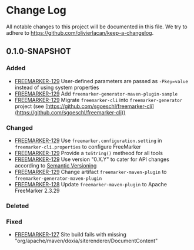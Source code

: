# Change Log

All notable changes to this project will be documented in this file. We try to adhere to https://github.com/olivierlacan/keep-a-changelog.

## 0.1.0-SNAPSHOT

### Added
* [FREEMARKER-129] User-defined parameters are passed as `-Pkey=value` instead of using system properties
* [FREEMARKER-129] Add `freemarker-generator-maven-plugin-sample`
* [FREEMARKER-129] Migrate `freemarker-cli` into `freemarker-generator` project (see [https://github.com/sgoeschl/freemarker-cli](https://github.com/sgoeschl/freemarker-cli))

### Changed
* [FREEMARKER-129] Use `freemarker.configuration.setting` in `freemarker-cli.properties` to configure FreeMarker
* [FREEMARKER-129] Provide a `toString()` metheod for all tools
* [FREEMARKER-129] Use version "0.X.Y" to cater for API changes according to [Semantic Versioning](https://semver.org)
* [FREEMARKER-129] Change artifact `freemarker-maven-plugin` to `freemarker-generator-maven-plugin`
* [FREEMARKER-128] Update `freemarker-maven-plugin` to Apache FreeMarker 2.3.29

### Deleted

### Fixed 
* [FREEMARKER-127] Site build fails with missing "org/apache/maven/doxia/siterenderer/DocumentContent"

[FREEMARKER-127]: https://issues.apache.org/jira/browse/FREEMARKER-127
[FREEMARKER-128]: https://issues.apache.org/jira/browse/FREEMARKER-128
[FREEMARKER-129]: https://issues.apache.org/jira/browse/FREEMARKER-129